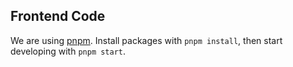 ## Frontend Code

We are using [pnpm](https://github.com/pnpm/pnpm). Install packages with `pnpm install`, then start developing with `pnpm start`.
